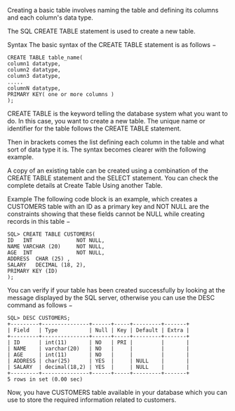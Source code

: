 Creating a basic table involves naming the table and defining its columns and each column's data type.

The SQL CREATE TABLE statement is used to create a new table.

Syntax
The basic syntax of the CREATE TABLE statement is as follows −

    CREATE TABLE table_name(
    column1 datatype,
    column2 datatype,
    column3 datatype,
    .....
    columnN datatype,
    PRIMARY KEY( one or more columns )
    );
CREATE TABLE is the keyword telling the database system what you want to do. In this case, you want to create a new table. The unique name or identifier for the table follows the CREATE TABLE statement.

Then in brackets comes the list defining each column in the table and what sort of data type it is. The syntax becomes clearer with the following example.

A copy of an existing table can be created using a combination of the CREATE TABLE statement and the SELECT statement. You can check the complete details at Create Table Using another Table.

Example
The following code block is an example, which creates a CUSTOMERS table with an ID as a primary key and NOT NULL are the constraints showing that these fields cannot be NULL while creating records in this table −

    SQL> CREATE TABLE CUSTOMERS(
    ID   INT              NOT NULL,
    NAME VARCHAR (20)     NOT NULL,
    AGE  INT              NOT NULL,
    ADDRESS  CHAR (25) ,
    SALARY   DECIMAL (18, 2),       
    PRIMARY KEY (ID)
    );
You can verify if your table has been created successfully by looking at the message displayed by the SQL server, otherwise you can use the DESC command as follows −

    SQL> DESC CUSTOMERS;
    +---------+---------------+------+-----+---------+-------+
    | Field   | Type          | Null | Key | Default | Extra |
    +---------+---------------+------+-----+---------+-------+
    | ID      | int(11)       | NO   | PRI |         |       |
    | NAME    | varchar(20)   | NO   |     |         |       |
    | AGE     | int(11)       | NO   |     |         |       |
    | ADDRESS | char(25)      | YES  |     | NULL    |       |
    | SALARY  | decimal(18,2) | YES  |     | NULL    |       |
    +---------+---------------+------+-----+---------+-------+
    5 rows in set (0.00 sec)
Now, you have CUSTOMERS table available in your database which you can use to store the required information related to customers.
